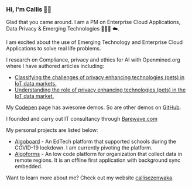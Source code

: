 ### Hi, I'm Callis 👋🏾

Glad that you came around. I am a PM on Enterprise Cloud Applications, Data Privacy & Emerging Technologies 👨🏿‍💻 ☁️.

I am excited about the use of Emerging Technology and Enterprise Cloud Applications to solve real life problems.

I research on Compliance, privacy and ethics for AI with Openmined.org where I have authored articles including:
- [Classifying the challenges of privacy enhancing technologies (pets) in IoT data markets.](https://blog.openmined.org/classifying-the-challenges-of-privacy-enhancing-technologies-pets-in-iot-data-markets/)
- [Understanding the role of privacy enhancing technologies (pets) in the IoT data market.](https://blog.openmined.org/understanding-the-role-of-privacy-enhancing-technologies-pets-in-the-iot-data-market/)

My [Codepen](https://codepen.io/callezenwaka) page has awesome demos. So are other demos on [GitHub](https://github.com/callezenwaka).

I founded and carry out IT consultancy through <a href="https://www.barewave.com">Barewave.com</a>

My personal projects are listed below:
- [Algoboard](https://www.algoboard.com) - An EdTech platform that supported schools during the COVID-19 lockdown. I am currently pivoting the platform.
- [Algoforms](https://www.algoforms.com) - An low code platform for organization that collect data in remote regions. It is an offline first application with background sync embedded.

Want to learn more about me? Check out my website [callisezenwaka](https://www.callisezenwaka.com).
